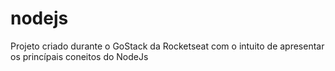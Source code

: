 # nodejs
Projeto criado durante o GoStack da Rocketseat com o intuito de apresentar os princípais coneitos do NodeJs
